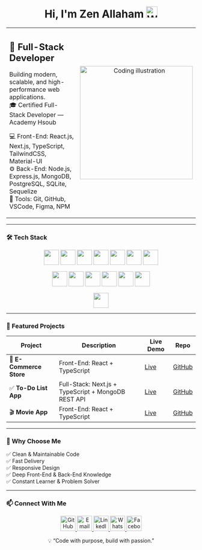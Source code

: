<h1 align="center">Hi, I'm Zen Allaham <img src="https://media.giphy.com/media/hvRJCLFzcasrR4ia7z/giphy.gif" width="30" alt="Waving Hand" /></h1>

<table align="center">
  <tr>
    <td align="left" width="50%">
      <h2>🚀 Full-Stack Developer</h2>
      <p>
        Building modern, scalable, and high-performance web applications.<br/>
        🎓 Certified Full-Stack Developer — Academy Hsoub
      </p>
      <p>
        💻 Front-End: React.js, Next.js, TypeScript, TailwindCSS, Material-UI<br/>
        ⚙️ Back-End: Node.js, Express.js, MongoDB, PostgreSQL, SQLite, Sequelize<br/>
        🧰 Tools: Git, GitHub, VSCode, Figma, NPM
      </p>
    </td>
    <td align="center" width="50%">
      <img src="https://cdn.dribbble.com/users/1162077/screenshots/3848914/programmer.gif" width="300" alt="Coding illustration" />
    </td>
  </tr>
</table>

---

### 🛠️ Tech Stack  
<p align="center">
  <img src="https://skillicons.dev/icons?i=html" width="40" style="transition: transform 0.3s;" onmouseover="this.style.transform='scale(1.3)';" onmouseout="this.style.transform='scale(1)';"/>
  <img src="https://skillicons.dev/icons?i=css" width="40" style="transition: transform 0.3s;" onmouseover="this.style.transform='scale(1.3)';" onmouseout="this.style.transform='scale(1)';"/>
  <img src="https://skillicons.dev/icons?i=js" width="40" style="transition: transform 0.3s;" onmouseover="this.style.transform='scale(1.3)';" onmouseout="this.style.transform='scale(1)';"/>
  <img src="https://skillicons.dev/icons?i=ts" width="40" style="transition: transform 0.3s;" onmouseover="this.style.transform='scale(1.3)';" onmouseout="this.style.transform='scale(1)';"/>
  <img src="https://skillicons.dev/icons?i=react" width="40" style="transition: transform 0.3s;" onmouseover="this.style.transform='scale(1.3)';" onmouseout="this.style.transform='scale(1)';"/>
  <img src="https://skillicons.dev/icons?i=nextjs" width="40" style="transition: transform 0.3s;" onmouseover="this.style.transform='scale(1.3)';" onmouseout="this.style.transform='scale(1)';"/>
  <img src="https://skillicons.dev/icons?i=tailwind" width="40" style="transition: transform 0.3s;" onmouseover="this.style.transform='scale(1.3)';" onmouseout="this.style.transform='scale(1)';"/>
</p>

<p align="center">
  <img src="https://skillicons.dev/icons?i=nodejs" width="40" style="transition: transform 0.3s;" onmouseover="this.style.transform='scale(1.3)';" onmouseout="this.style.transform='scale(1)';"/>
  <img src="https://skillicons.dev/icons?i=express" width="40" style="transition: transform 0.3s;" onmouseover="this.style.transform='scale(1.3)';" onmouseout="this.style.transform='scale(1)';"/>
  <img src="https://skillicons.dev/icons?i=mongodb" width="40" style="transition: transform 0.3s;" onmouseover="this.style.transform='scale(1.3)';" onmouseout="this.style.transform='scale(1)';"/>
  <img src="https://skillicons.dev/icons?i=postgres" width="40" style="transition: transform 0.3s;" onmouseover="this.style.transform='scale(1.3)';" onmouseout="this.style.transform='scale(1)';"/>
  <img src="https://skillicons.dev/icons?i=sqlite" width="40" style="transition: transform 0.3s;" onmouseover="this.style.transform='scale(1.3)';" onmouseout="this.style.transform='scale(1)';"/>
  <img src="https://skillicons.dev/icons?i=sequelize" width="40" style="transition: transform 0.3s;" onmouseover="this.style.transform='scale(1.3)';" onmouseout="this.style.transform='scale(1)';"/>
</p>

<p align="center">
  <img src="https://skillicons.dev/icons?i=git,github,vscode,figma,npm" width="40" style="transition: transform 0.3s;" onmouseover="this.style.transform='scale(1.3)';" onmouseout="this.style.transform='scale(1)';"/>
</p>

---

### 💼 Featured Projects
| Project | Description | Live Demo | Repo |
|---------|-------------|-----------|------|
| 🛒 **E-Commerce Store** | Front-End: React + TypeScript | [Live](https://amazon-store-sigma.vercel.app/) | [GitHub](https://github.com/ZenZN99/Amazon-store) |
| ✅ **To-Do List App** | Full-Stack: Next.js + TypeScript + MongoDB REST API | [Live](https://to-do-list-app-sigma-teal.vercel.app/login) | [GitHub](https://github.com/ZenZN99/ToDo-List-app) |
| 🎬 **Movie App** | Front-End: React + TypeScript | [Live](https://movies-app-1o.netlify.app/) | [GitHub](https://github.com/ZenZN99/Movie-App) |

---

### 🌟 Why Choose Me
✅ Clean & Maintainable Code  
✅ Fast Delivery  
✅ Responsive Design  
✅ Deep Front-End & Back-End Knowledge  
✅ Constant Learner & Problem Solver  

---

### 📫 Connect With Me
<p align="center">
  <a href="https://github.com/ZenZN99" target="_blank">
    <img src="https://skillicons.dev/icons?i=github" width="40" alt="GitHub"/>
  </a>
  <a href="mailto:hxfhfucicic@gmail.com" target="_blank">
    <img src="https://cdn-icons-png.flaticon.com/512/732/732200.png" width="40" alt="Email"/>
  </a>
  <a href="https://www.linkedin.com/in/zen-allaham-789907370/" target="_blank">
    <img src="https://skillicons.dev/icons?i=linkedin" width="40" alt="LinkedIn"/>
  </a>
  <a href="https://wa.me/905546726683" target="_blank">
    <img src="https://cdn-icons-png.flaticon.com/512/733/733585.png" width="40" alt="WhatsApp"/>
  </a>
  <a href="https://www.facebook.com/profile.php?id=61579430121762" target="_blank">
    <img src="https://cdn-icons-png.flaticon.com/512/733/733547.png" width="40" alt="Facebook"/>
  </a>
</p>

<p align="center">
  💡 “Code with purpose, build with passion.”  
</p>
